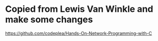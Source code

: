 # Copied from Lewis Van Winkle and make some changes
https://github.com/codeplea/Hands-On-Network-Programming-with-C
